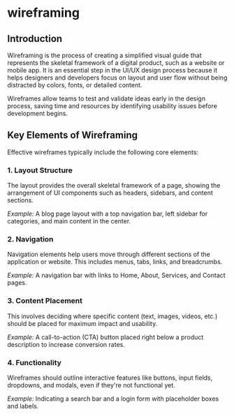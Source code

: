 # wireframing

## Introduction

Wireframing is the process of creating a simplified visual guide that represents the skeletal framework of a digital product, such as a website or mobile app. It is an essential step in the UI/UX design process because it helps designers and developers focus on layout and user flow without being distracted by colors, fonts, or detailed content.

Wireframes allow teams to test and validate ideas early in the design process, saving time and resources by identifying usability issues before development begins.
## Key Elements of Wireframing

Effective wireframes typically include the following core elements:

### 1. Layout Structure
The layout provides the overall skeletal framework of a page, showing the arrangement of UI components such as headers, sidebars, and content sections.

*Example:* A blog page layout with a top navigation bar, left sidebar for categories, and main content in the center.

### 2. Navigation
Navigation elements help users move through different sections of the application or website. This includes menus, tabs, links, and breadcrumbs.

*Example:* A navigation bar with links to Home, About, Services, and Contact pages.

### 3. Content Placement
This involves deciding where specific content (text, images, videos, etc.) should be placed for maximum impact and usability.

*Example:* A call-to-action (CTA) button placed right below a product description to increase conversion rates.

### 4. Functionality
Wireframes should outline interactive features like buttons, input fields, dropdowns, and modals, even if they're not functional yet.

*Example:* Indicating a search bar and a login form with placeholder boxes and labels.
